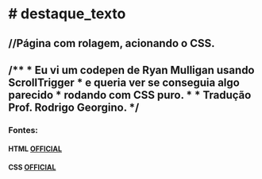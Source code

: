 <h1># destaque_texto </h1>
<h2>//Página com rolagem, acionando o CSS. <h2>
  <article>
    /**
 * Eu vi um codepen de Ryan Mulligan usando ScrollTrigger
 * e queria ver se conseguia algo parecido
 * rodando com CSS puro.
 *
 * Tradução Prof. Rodrigo Georgino.
 */</article>
<h3>Fontes:</h3>
<h4>HTML <a href="https://developer.mozilla.org/pt-BR/docs/Web/HTML"> OFFICIAL</a></h4>
<h4>CSS <a href="https://developer.mozilla.org/pt-BR/docs/Learn/CSS"> OFFICIAL</a></h4>




